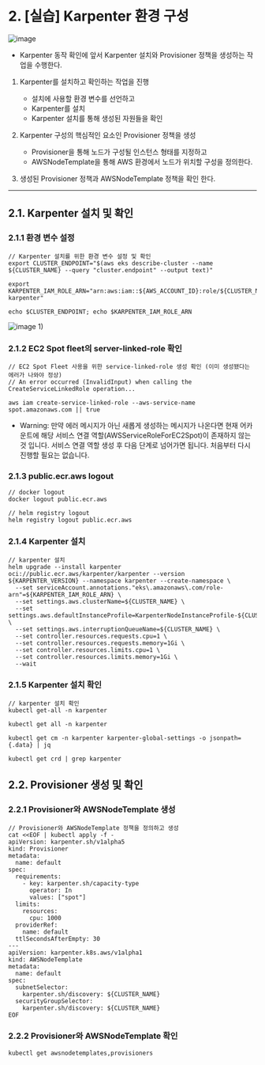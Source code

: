 # 2. [실습] Karpenter 환경 구성

![image](https://github.com/devhyunuk/eks-cloudnet/assets/49749510/c212012f-fc4b-4aa1-b96b-3260dbecfb33)
- Karpenter 동작 확인에 앞서 Karpenter 설치와 Provisioner 정책을 생성하는 작업을 수행한다.

1) Karpenter를 설치하고 확인하는 작업을 진행
   - 설치에 사용할 환경 변수를 선언하고
   - Karpenter를 설치
   - Karpenter 설치를 통해 생성된 자원들을 확인
  
2) Karpenter 구성의 핵심적인 요소인 Provisioner 정책을 생성
   - Provisioner을 통해 노드가 구성될 인스턴스 형태를 지정하고
   - AWSNodeTemplate을 통해 AWS 환경에서 노드가 위치할 구성을 정의한다.
  
3) 생성된 Provisioner 정책과 AWSNodeTemplate 정책을 확인 한다.

---

## 2.1. Karpenter 설치 및 확인


### 2.1.1 환경 변수 설정
```
// Karpenter 설치를 위한 환경 변수 설정 및 확인
export CLUSTER_ENDPOINT="$(aws eks describe-cluster --name ${CLUSTER_NAME} --query "cluster.endpoint" --output text)"

export KARPENTER_IAM_ROLE_ARN="arn:aws:iam::${AWS_ACCOUNT_ID}:role/${CLUSTER_NAME}-karpenter"

echo $CLUSTER_ENDPOINT; echo $KARPENTER_IAM_ROLE_ARN
```
![image](https://github.com/devhyunuk/eks-cloudnet/assets/49749510/4935cded-f7d2-41db-93ae-4fd8a1b79129)
1) 

### 2.1.2 EC2 Spot fleet의 server-linked-role 확인
```
// EC2 Spot Fleet 사용을 위한 service-linked-role 생성 확인 (이미 생성됐다는 에러가 나와야 정상)
// An error occurred (InvalidInput) when calling the CreateServiceLinkedRole operation...

aws iam create-service-linked-role --aws-service-name spot.amazonaws.com || true
```
- Warning: 만약 에러 메시지가 아닌 새롭게 생성하는 메시지가 나온다면 현재 어카운트에 해당 서비스 연결 역할(AWSServiceRoleForEC2Spot)이 존재하지 않는 것 입니다. 서비스 연결 역할 생성 후 다음 단계로 넘어가면 됩니다. 처음부터 다시 진행할 필요는 없습니다.



### 2.1.3 public.ecr.aws logout
```
// docker logout
docker logout public.ecr.aws

// helm registry logout
helm registry logout public.ecr.aws
```

### 2.1.4 Karpenter 설치
```
// karpenter 설치
helm upgrade --install karpenter oci://public.ecr.aws/karpenter/karpenter --version ${KARPENTER_VERSION} --namespace karpenter --create-namespace \
  --set serviceAccount.annotations."eks\.amazonaws\.com/role-arn"=${KARPENTER_IAM_ROLE_ARN} \
  --set settings.aws.clusterName=${CLUSTER_NAME} \
  --set settings.aws.defaultInstanceProfile=KarpenterNodeInstanceProfile-${CLUSTER_NAME} \
  --set settings.aws.interruptionQueueName=${CLUSTER_NAME} \
  --set controller.resources.requests.cpu=1 \
  --set controller.resources.requests.memory=1Gi \
  --set controller.resources.limits.cpu=1 \
  --set controller.resources.limits.memory=1Gi \
  --wait
```

### 2.1.5 Karpenter 설치 확인
```
// karpenter 설치 확인
kubectl get-all -n karpenter

kubectl get all -n karpenter

kubectl get cm -n karpenter karpenter-global-settings -o jsonpath={.data} | jq

kubectl get crd | grep karpenter
```

## 2.2. Provisioner 생성 및 확인


### 2.2.1 Provisioner와 AWSNodeTemplate 생성
```
// Provisioner와 AWSNodeTemplate 정책을 정의하고 생성
cat <<EOF | kubectl apply -f -
apiVersion: karpenter.sh/v1alpha5
kind: Provisioner
metadata:
  name: default
spec:
  requirements:
    - key: karpenter.sh/capacity-type
      operator: In
      values: ["spot"]
  limits:
    resources:
      cpu: 1000
  providerRef:
    name: default
  ttlSecondsAfterEmpty: 30
---
apiVersion: karpenter.k8s.aws/v1alpha1
kind: AWSNodeTemplate
metadata:
  name: default
spec:
  subnetSelector:
    karpenter.sh/discovery: ${CLUSTER_NAME}
  securityGroupSelector:
    karpenter.sh/discovery: ${CLUSTER_NAME}
EOF
```

### 2.2.2 Provisioner와 AWSNodeTemplate 확인
```
kubectl get awsnodetemplates,provisioners
```
























